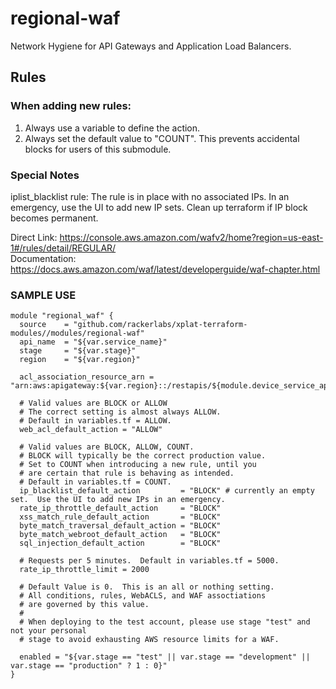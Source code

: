 # regional-waf

Network Hygiene for API Gateways and Application Load Balancers.


## Rules

### When adding new rules:

1. Always use a variable to define the action.
2. Always set the default value to "COUNT".  This prevents accidental blocks for users of this submodule.

### Special Notes

iplist_blacklist rule:  The rule is in place with no associated IPs. In an emergency, use the UI to add new IP sets. Clean up terraform if IP block becomes permanent.<br/>

Direct Link: https://console.aws.amazon.com/wafv2/home?region=us-east-1#/rules/detail/REGULAR/<br/>
Documentation: https://docs.aws.amazon.com/waf/latest/developerguide/waf-chapter.html



### SAMPLE USE

```
module "regional_waf" {
  source    = "github.com/rackerlabs/xplat-terraform-modules//modules/regional-waf"
  api_name  = "${var.service_name}"
  stage     = "${var.stage}"
  region    = "${var.region}"
  
  acl_association_resource_arn = "arn:aws:apigateway:${var.region}::/restapis/${module.device_service_api.api_id}/stages/${var.stage}"

  # Valid values are BLOCK or ALLOW
  # The correct setting is almost always ALLOW.
  # Default in variables.tf = ALLOW.
  web_acl_default_action = "ALLOW"

  # Valid values are BLOCK, ALLOW, COUNT.
  # BLOCK will typically be the correct production value.
  # Set to COUNT when introducing a new rule, until you 
  # are certain that rule is behaving as intended.
  # Default in variables.tf = COUNT.
  ip_blacklist_default_action         = "BLOCK" # currently an empty set.  Use the UI to add new IPs in an emergency.
  rate_ip_throttle_default_action     = "BLOCK"
  xss_match_rule_default_action       = "BLOCK"
  byte_match_traversal_default_action = "BLOCK"
  byte_match_webroot_default_action   = "BLOCK"
  sql_injection_default_action        = "BLOCK"

  # Requests per 5 minutes.  Default in variables.tf = 5000.
  rate_ip_throttle_limit = 2000

  # Default Value is 0.  This is an all or nothing setting.
  # All conditions, rules, WebACLS, and WAF assoctiations
  # are governed by this value.
  #
  # When deploying to the test account, please use stage "test" and not your personal 
  # stage to avoid exhausting AWS resource limits for a WAF.

  enabled = "${var.stage == "test" || var.stage == "development" || var.stage == "production" ? 1 : 0}"
}
```
